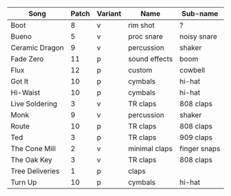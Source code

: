 | Song | Patch | Variant | Name | Sub-name |
|-|-|-|-|-|
| Boot | 8 | v | rim shot | ? |
| Bueno | 5 | v | proc snare | noisy snare |
| Ceramic Dragon | 9 | v | percussion | shaker |
| Fade Zero | 11 | p | sound effects | boom |
| Flux | 12 | p | custom | cowbell |
| Got It | 10 | p | cymbals | hi-hat |
| Hi-Waist | 10 | p | cymbals | hi-hat |
| Live Soldering | 3 | v | TR claps | 808 claps |
| Monk | 9 | v | percussion | shaker |
| Route | 10 | p | TR claps | 808 claps |
| Ted | 3 | p | TR claps | 909 claps |
| The Cone Mill | 2 | v | minimal claps | finger snaps |
| The Oak Key | 3 | v | TR claps | 808 claps |
| Tree Deliveries | 1 | p | claps |  |
| Turn Up | 10 | p | cymbals | hi-hat |
